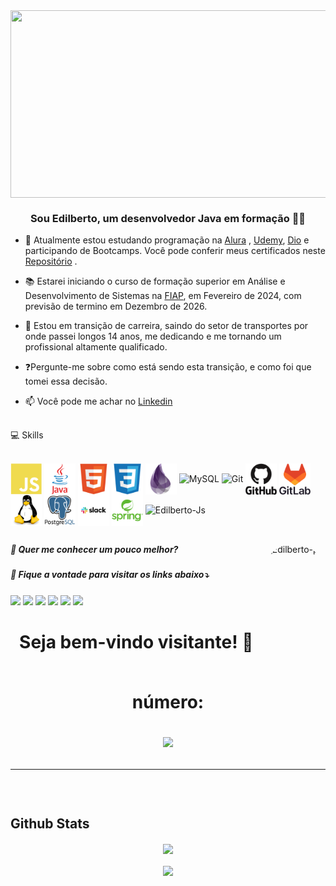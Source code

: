 <div align="center">
<img src="https://gifs.eco.br/wp-content/uploads/2022/09/gifs-de-tecnologia-6.gif" align="center" height="300" width="600" />
</div>  
  

### <div align="center">Sou Edilberto, um desenvolvedor Java em formação 👨‍💻 </div>  
  

- 🔭 Atualmente estou estudando programação na  [Alura](https://github.com/alura-cursos) , [Udemy](https://www.udemy.com/), [Dio](https://www.dio.me/) e participando de Bootcamps. Você pode conferir meus certificados neste [Repositório](https://github.com/EdilbertoMorais/EdilbertoMorais) .


- 📚 Estarei iniciando o curso de formação superior em Análise e Desenvolvimento de Sistemas na [FIAP](https://www.fiap.com.br/), em Fevereiro de 2024, com previsão de termino em Dezembro de 2026.

  
- 🚚 Estou em transição de carreira, saindo do setor de transportes por onde passei longos 14 anos, me dedicando e me tornando um profissional altamente qualificado.  
  

- ❓Pergunte-me sobre como está sendo esta transição, e como foi que tomei essa decisão.  
  

- 📫 Você pode me achar no  [Linkedin](https://www.linkedin.com/in/edilbertocmorais/)  
  

##
💻 Skills
<div style="display: inline_block"><br>
<img align="center" alt="Edilberto-Js" height="50" width="50" src="https://raw.githubusercontent.com/devicons/devicon/master/icons/javascript/javascript-plain.svg">
<img align="center" alt="Edilberto-JAVA" height="50" width="50" src="https://raw.githubusercontent.com/devicons/devicon/master/icons/java/java-original-wordmark.svg">
<img align="center" alt="Edilberto-HTML" height="50" width="50" src="https://raw.githubusercontent.com/devicons/devicon/master/icons/html5/html5-original.svg">
<img align="center" alt="Edilberto-CSS" height="50" width="50" src="https://raw.githubusercontent.com/devicons/devicon/master/icons/css3/css3-original.svg">
<img align="center" alt="Edilberto-ELIXIR" height="50" width="50" src="https://github.com/devicons/devicon/blob/master/icons/elixir/elixir-original.svg">
<img align="center" alt="MySQL" height="50" width="50" src="https://profilinator.rishav.dev/skills-assets/mysql-original-wordmark.svg" /></a>
<img align="center" alt="Git" height="50" width="50" src="https://profilinator.rishav.dev/skills-assets/git-scm-icon.svg" /></a>
<img align="center" alt="Edilberto-Js" height="50" width="50" src="https://github.com/devicons/devicon/blob/master/icons/github/github-original-wordmark.svg">
<img align="center" alt="Edilberto-Js" height="50" width="50" src="https://github.com/devicons/devicon/blob/master/icons/gitlab/gitlab-original-wordmark.svg">
<img align="center" alt="Edilberto-Js" height="50" width="50" src="https://github.com/devicons/devicon/blob/master/icons/linux/linux-original.svg">
<img align="center" alt="Edilberto-Js" height="50" width="50" src="https://github.com/devicons/devicon/blob/master/icons/postgresql/postgresql-original-wordmark.svg">
<img align="center" alt="Edilberto-Js" height="50" width="50" src="https://github.com/devicons/devicon/blob/master/icons/slack/slack-original-wordmark.svg">
<img align="center" alt="Edilberto-Js" height="50" width="50" src="https://github.com/devicons/devicon/blob/master/icons/spring/spring-original-wordmark.svg">
<img align="center" alt="Edilberto-Js" height="50" width="50" src="https://resources.jetbrains.com/storage/products/company/brand/logos/jb_beam.svg?_ga=2.147663863.1582775840.1697227137-499510733.1689370823&_gl=1*m5718d*_ga*NDk5NTEwNzMzLjE2ODkzNzA4MjM.*_ga_9J976DJZ68*MTY5NzIyNzEzNy4zMy4xLjE2OTcyMjcxNzMuMjQuMC4w">

</div>

##
<div>
  <img align="right" alt="Edilberto-pic" height="150" style="border-radius:50px;" src="https://docmanagement.com.br/wp-content/uploads/2021/01/1-7.jpg">
</div>

  ## 
  ##### 👥 Quer me conhecer um pouco melhor?
  ##### 👀 Fique a vontade para visitar os links abaixo⤵️

<a href="https://www.linkedin.com/in/edilbertocmorais/" target="_blank"><img src="https://img.shields.io/badge/-LinkedIn-%230077B5?style=for-the-badge&logo=linkedin&logoColor=white" target="_blank"></a> 
<a href="https://wa.me/5511981488561" target="_blank"><img src="https://img.shields.io/badge/WhatsApp-25D366?style=for-the-badge&logo=whatsapp&logoColor=white" target="_blank"></a>
<a href = "https://t.me/Edilberto_Morais"><img src="https://img.shields.io/badge/Telegram-2CA5E0?style=for-the-badge&logo=telegram&logoColor=white&logo=discord&logoColor=white" target="_blank"></a>
<a href="https://discord.gg/edilbertocmorais#5753" target="_blank"><img src="https://img.shields.io/badge/Discord-7289DA?style=for-the-badge&logo=discord&logoColor=white" target="_blank"></a> 
<a href = "mailto:edilbertocmorais@gmail.com"><img src="https://img.shields.io/badge/Gmail-D14836?style=for-the-badge&logo=gmail&logoColor=white" target="_blank"></a>
<a href = "https://exercism.org/profiles/EdilbertoMorais"><img src="https://img.shields.io/badge/Exercism-800080?style=for-the-badge&logo=exercism&logoColor=white" target="_blank"></a>

##
</div>
 
 <h1 align="center"
    <p>
Seja bem-vindo visitante! 👋
<br>
<br>
<p align="center">número:</p>
<p align="center"><img align="center"src="https://profile-counter.glitch.me/MariPadilha/count.svg"/></p>
   </p><hr>

</h1>

<br/>  

## Github Stats  
<div align="center"><img src="https://github-readme-stats.vercel.app/api?username=EdilbertoMorais&show_icons=true&count_private=true&hide_border=true" align="center" /></div>  

<br/>

<div align="center">
<img src="https://komarev.com/ghpvc/?username=EdilbertoMorais&&style=flat-square" align="center" />
</div>
